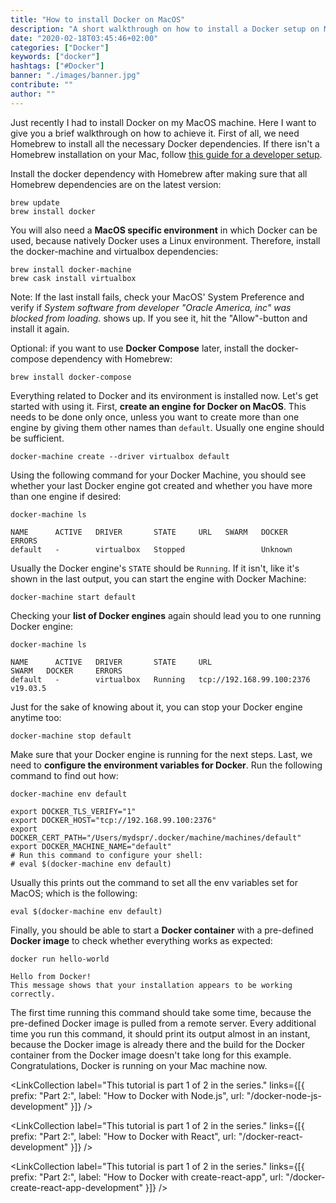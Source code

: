 ```yaml
---
title: "How to install Docker on MacOS"
description: "A short walkthrough on how to install a Docker setup on Mac / MacOS. When I had to install Docker myself, I wrote everything down that's needed for the setup ..."
date: "2020-02-18T03:45:46+02:00"
categories: ["Docker"]
keywords: ["docker"]
hashtags: ["#Docker"]
banner: "./images/banner.jpg"
contribute: ""
author: ""
---
```


<Sponsorship />

Just recently I had to install Docker on my MacOS machine. Here I want to give you a brief walkthrough on how to achieve it. First of all, we need Homebrew to install all the necessary Docker dependencies. If there isn't a Homebrew installation on your Mac, follow [this guide for a developer setup](/developer-setup/).

Install the docker dependency with Homebrew after making sure that all Homebrew dependencies are on the latest version:

```text
brew update
brew install docker
```

You will also need a **MacOS specific environment** in which Docker can be used, because natively Docker uses a Linux environment. Therefore, install the docker-machine and virtualbox dependencies:

```text
brew install docker-machine
brew cask install virtualbox
```

Note: If the last install fails, check your MacOS' System Preference and verify if *System software from developer "Oracle America, inc" was blocked from loading.* shows up. If you see it, hit the "Allow"-button and install it again.

Optional: if you want to use **Docker Compose** later, install the docker-compose dependency with Homebrew:

```text
brew install docker-compose
```

Everything related to Docker and its environment is installed now. Let's get started with using it. First, **create an engine for Docker on MacOS**. This needs to be done only once, unless you want to create more than one engine by giving them other names than `default`. Usually one engine should be sufficient.

```text
docker-machine create --driver virtualbox default
```

Using the following command for your Docker Machine, you should see whether your last Docker engine got created and whether you have more than one engine if desired:

```text
docker-machine ls

NAME      ACTIVE   DRIVER       STATE     URL   SWARM   DOCKER    ERRORS
default   -        virtualbox   Stopped                 Unknown
```

Usually the Docker engine's `STATE` should be `Running`. If it isn't, like it's shown in the last output, you can start the engine with Docker Machine:

```text
docker-machine start default
```

Checking your **list of Docker engines** again should lead you to one running Docker engine:

```text
docker-machine ls

NAME      ACTIVE   DRIVER       STATE     URL                         SWARM   DOCKER     ERRORS
default   -        virtualbox   Running   tcp://192.168.99.100:2376           v19.03.5
```

Just for the sake of knowing about it, you can stop your Docker engine anytime too:

```text
docker-machine stop default
```

Make sure that your Docker engine is running for the next steps. Last, we need to **configure the environment variables for Docker**. Run the following command to find out how:

```text
docker-machine env default

export DOCKER_TLS_VERIFY="1"
export DOCKER_HOST="tcp://192.168.99.100:2376"
export DOCKER_CERT_PATH="/Users/mydspr/.docker/machine/machines/default"
export DOCKER_MACHINE_NAME="default"
# Run this command to configure your shell:
# eval $(docker-machine env default)
```

Usually this prints out the command to set all the env variables set for MacOS; which is the following:

```text
eval $(docker-machine env default)
```

Finally, you should be able to start a **Docker container** with a pre-defined **Docker image** to check whether everything works as expected:

```text
docker run hello-world

Hello from Docker!
This message shows that your installation appears to be working correctly.
```

The first time running this command should take some time, because the pre-defined Docker image is pulled from a remote server. Every additional time you run this command, it should print its output almost in an instant, because the Docker image is already there and the build for the Docker container from the Docker image doesn't take long for this example. Congratulations, Docker is running on your Mac machine now.

<LinkCollection label="This tutorial is part 1 of 2 in the series." links={[{ prefix: "Part 2:", label: "How to Docker with Node.js", url: "/docker-node-js-development" }]} />

<LinkCollection label="This tutorial is part 1 of 2 in the series." links={[{ prefix: "Part 2:", label: "How to Docker with React", url: "/docker-react-development" }]} />

<LinkCollection label="This tutorial is part 1 of 2 in the series." links={[{ prefix: "Part 2:", label: "How to Docker with create-react-app", url: "/docker-create-react-app-development" }]} />

<ReadMore label="Docker Cheatsheet" link="/docker-cheatsheet" />